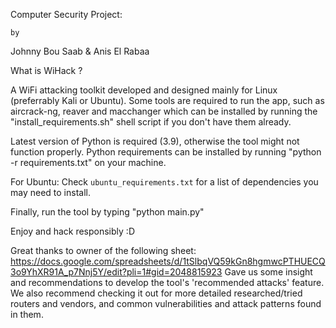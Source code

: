 Computer Security Project:

	by

Johnny Bou Saab & Anis El Rabaa

What is WiHack ?

A WiFi attacking toolkit developed and designed mainly for Linux (preferrably Kali or Ubuntu).
Some tools are required to run the app, such as aircrack-ng, reaver and macchanger which can be installed by running the "install_requirements.sh" shell script if you don't have them already.

Latest version of Python is required (3.9), otherwise the tool might not function properly. 
Python requirements can be installed by running "python -r requirements.txt" on your machine.

For Ubuntu: Check `ubuntu_requirements.txt` for a list of dependencies you may need to install.

Finally, run the tool by typing "python main.py"

Enjoy and hack responsibly :D

Great thanks to owner of the following sheet: https://docs.google.com/spreadsheets/d/1tSlbqVQ59kGn8hgmwcPTHUECQ3o9YhXR91A_p7Nnj5Y/edit?pli=1#gid=2048815923
Gave us some insight and recommendations to develop the tool's 'recommended attacks' feature.
We also recommend checking it out for more detailed researched/tried routers and vendors, and common vulnerabilities and attack patterns found in them. 
